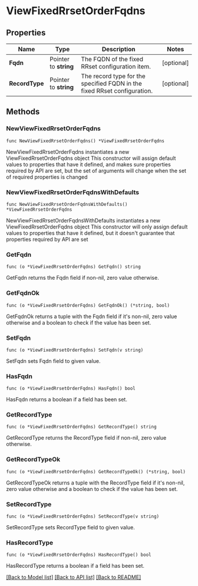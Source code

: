 # ViewFixedRrsetOrderFqdns

## Properties

Name | Type | Description | Notes
------------ | ------------- | ------------- | -------------
**Fqdn** | Pointer to **string** | The FQDN of the fixed RRset configuration item. | [optional] 
**RecordType** | Pointer to **string** | The record type for the specified FQDN in the fixed RRset configuration. | [optional] 

## Methods

### NewViewFixedRrsetOrderFqdns

`func NewViewFixedRrsetOrderFqdns() *ViewFixedRrsetOrderFqdns`

NewViewFixedRrsetOrderFqdns instantiates a new ViewFixedRrsetOrderFqdns object
This constructor will assign default values to properties that have it defined,
and makes sure properties required by API are set, but the set of arguments
will change when the set of required properties is changed

### NewViewFixedRrsetOrderFqdnsWithDefaults

`func NewViewFixedRrsetOrderFqdnsWithDefaults() *ViewFixedRrsetOrderFqdns`

NewViewFixedRrsetOrderFqdnsWithDefaults instantiates a new ViewFixedRrsetOrderFqdns object
This constructor will only assign default values to properties that have it defined,
but it doesn't guarantee that properties required by API are set

### GetFqdn

`func (o *ViewFixedRrsetOrderFqdns) GetFqdn() string`

GetFqdn returns the Fqdn field if non-nil, zero value otherwise.

### GetFqdnOk

`func (o *ViewFixedRrsetOrderFqdns) GetFqdnOk() (*string, bool)`

GetFqdnOk returns a tuple with the Fqdn field if it's non-nil, zero value otherwise
and a boolean to check if the value has been set.

### SetFqdn

`func (o *ViewFixedRrsetOrderFqdns) SetFqdn(v string)`

SetFqdn sets Fqdn field to given value.

### HasFqdn

`func (o *ViewFixedRrsetOrderFqdns) HasFqdn() bool`

HasFqdn returns a boolean if a field has been set.

### GetRecordType

`func (o *ViewFixedRrsetOrderFqdns) GetRecordType() string`

GetRecordType returns the RecordType field if non-nil, zero value otherwise.

### GetRecordTypeOk

`func (o *ViewFixedRrsetOrderFqdns) GetRecordTypeOk() (*string, bool)`

GetRecordTypeOk returns a tuple with the RecordType field if it's non-nil, zero value otherwise
and a boolean to check if the value has been set.

### SetRecordType

`func (o *ViewFixedRrsetOrderFqdns) SetRecordType(v string)`

SetRecordType sets RecordType field to given value.

### HasRecordType

`func (o *ViewFixedRrsetOrderFqdns) HasRecordType() bool`

HasRecordType returns a boolean if a field has been set.


[[Back to Model list]](../README.md#documentation-for-models) [[Back to API list]](../README.md#documentation-for-api-endpoints) [[Back to README]](../README.md)


